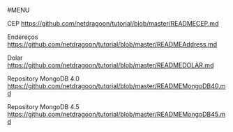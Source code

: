 #MENU

CEP https://github.com/netdragoon/tutorial/blob/master/READMECEP.md

Endereços https://github.com/netdragoon/tutorial/blob/master/READMEAddress.md

Dolar https://github.com/netdragoon/tutorial/blob/master/READMEDOLAR.md

Repository MongoDB 4.0 https://github.com/netdragoon/tutorial/blob/master/READMEMongoDB40.md

Repository MongoDB 4.5 https://github.com/netdragoon/tutorial/blob/master/READMEMongoDB45.md